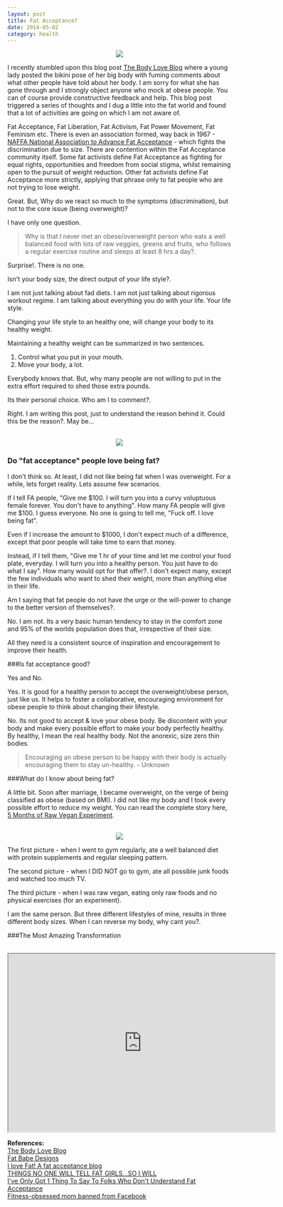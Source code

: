 ```yaml
---
layout: post
title: Fat Acceptance?
date: 2014-05-02
category: health
---
```


<div style="text-align: center;">
<img src="{{site.img-url}}/think-and-thin-women.jpg"/>
</div>

I recently stumbled upon this blog post [The Body Love Blog](http://thebodyloveblog.tumblr.com/post/32881501880/warning-picture-might-be-considered-obscene) where a young lady posted the bikini pose of her big body with fuming comments about what other people have told about her body. I am sorry for what she has gone through and I strongly object anyone who mock at obese people. You can of course provide constructive feedback and help. This blog post triggered a series of thoughts and I dug a little into the fat world and found that a lot of activities are going on which I am not aware of.  

Fat Acceptance, Fat Liberation, Fat Activism, Fat Power Movement, Fat Feminism etc. There is even an association formed, way back in 1967 - [NAFFA National Association to Advance Fat Acceptance](http://www.naafaonline.com) - which fights the discrimination due to size. There are contention within the Fat Acceptance community itself. Some fat activists define Fat Acceptance as fighting for equal rights, opportunities and freedom from social stigma, whilst remaining open to the pursuit of weight reduction. Other fat activists define Fat Acceptance more strictly, applying that phrase only to fat people who are not trying to lose weight. 

Great. But, Why do we react so much to the symptoms (discrimination), but not to the core issue (being overweight)?

I have only one question. 

> Why is that I never met an obese/overweight person who eats a well balanced food with lots of raw veggies, greens and fruits, who follows a regular exercise routine and sleeps at least 8 hrs a day?. 

Surprise!. There is no one.

Isn't your body size, the direct output of your life style?. 

I am not just talking about fad diets. I am not just talking about rigorous workout regime. I am talking about everything you do with your life. Your life style.  

Changing your life style to an healthy one, will change your body to its healthy weight.  

Maintaining a healthy weight can be summarized in two sentences.  

1. Control what you put in your mouth.  
2. Move your body, a lot.  

Everybody knows that. But, why many people are not willing to put in the extra effort required to shed those extra pounds.  

Its their personal choice. Who am I to comment?.  

Right. I am writing this post, just to understand the reason behind it. Could this be the reason?. May be...
  
<div style="text-align: center;"><br/>
<img src="{{site.img-url}}/love-to-eat.jpg"/>
</div>

### Do "fat acceptance" people love being fat?

I don't think so. At least, I did not like being fat when I was overweight. For a while, lets forget reality. Lets assume few scenarios.  

If I tell FA people, "Give me $100. I will turn you into a curvy voluptuous female forever. You don't have to anything". How many FA people will give me $100. I guess everyone. No one is going to tell me, "Fuck off. I love being fat".  

Even if I increase the amount to $1000, I don't expect much of a difference, except that poor people will take time to earn that money.  

Instead, if I tell them, "Give me 1 hr of your time and let me control your food plate, everyday. I will turn you into a healthy person. You just have to do what I say". How many would opt for that offer?. I don't expect many, except the few individuals who want to shed their weight, more than anything else in their life.  

Am I saying that fat people do not have the urge or the will-power to change to the better version of themselves?.

No. I am not. Its a very basic human tendency to stay in the comfort zone and 95% of the worlds population does that, irrespective of their size.   

All they need is a consistent source of inspiration and encouragement to improve their health.  

###Is fat acceptance good?

Yes and No.

Yes. It is good for a healthy person to accept the overweight/obese person, just like us. It helps to foster a collaborative, encouraging environment for obese people to think about changing their lifestyle.

No. Its not good to accept & love your obese body. Be discontent with your body and make every possible effort to make your body perfectly healthy. By healthy, I mean the real healthy body. Not the anorexic, size zero thin bodies.

> Encouraging an obese person to be happy with their body is actually encouraging them to stay un-healthy. - Unknown

###What do I know about being fat?

A little bit. Soon after marriage, I became overweight, on the verge of being classified as obese (based on BMI). I did not like my body and I took every possible effort to reduce my weight. You can read the complete story here, [5 Months of Raw Vegan Experiment]().  

<div style="text-align: center;"><br/>
<img src="{{site.img-url}}/premkumar-masilamani-5-months-raw-vegan-transformation.jpg"/>
</div>

The first picture - when I went to gym regularly, ate a well balanced diet with protein supplements and regular sleeping pattern.  

The second picture - when I DID NOT go to gym, ate all possible junk foods and watched too much TV.   

The third picture - when I was raw vegan, eating only raw foods and no physical exercises (for an experiment).  

I am the same person. But three different lifestyles of mine, results in three different body sizes. When I can reverse my body, why cant you?.  

###The Most Amazing Transformation

<div style="text-align: center;"><br/>
<iframe width="600" height="400"
src="http://www.youtube.com/embed/qX9FSZJu448">
</iframe>
</div>

**References:**  
[The Body Love Blog](http://thebodyloveblog.tumblr.com/post/32881501880/warning-picture-might-be-considered-obscene)  
[Fat Babe Designs](http://www.nearsightedowl.com/)  
[I love Fat! A fat acceptance blog](http://ilovefat.tumblr.com/)  
[THINGS NO ONE WILL TELL FAT GIRLS...SO I WILL ](http://www.themilitantbaker.com/2013/03/things-no-one-will-tell-fat-girls-so-i.html)  
[I've Only Got 1 Thing To Say To Folks Who Don't Understand Fat Acceptance](http://www.xojane.com/healthy/ive-only-got-1-thing-to-say-to-folks-who-dont-understand-fat-acceptance)  
[Fitness-obsessed mom banned from Facebook](http://www.nydailynews.com/life-style/health/fitness-obsessed-mom-banned-facebook-article-1.1530755)  
